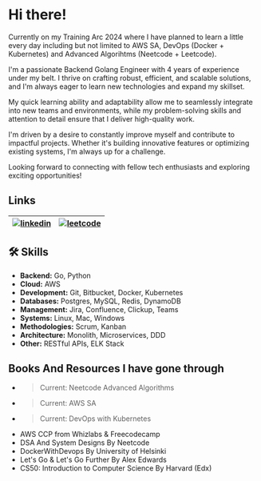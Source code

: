 
# Hi there!

Currently on my Training Arc 2024 where I have planned to learn a little every day including but not limited to AWS SA, DevOps (Docker + Kubernetes) and Advanced Algorihtms (Neetcode + Leetcode). 

I'm a passionate Backend Golang Engineer with 4 years of experience under my belt. I thrive on crafting robust, efficient, and scalable solutions, and I'm always eager to learn new technologies and expand my skillset.

My quick learning ability and adaptability allow me to seamlessly integrate into new teams and environments, while my problem-solving skills and attention to detail ensure that I deliver high-quality work.

I'm driven by a desire to constantly improve myself and contribute to impactful projects. Whether it's building innovative features or optimizing existing systems, I'm always up for a challenge.

Looking forward to connecting with fellow tech enthusiasts and exploring exciting opportunities!

## Links

| [![linkedin](https://img.shields.io/badge/linkedin-0A66C2?style=for-the-badge&logo=linkedin&logoColor=white)](https://www.linkedin.com/in/dibek/)  | [![leetcode](https://img.shields.io/badge/-LeetCode-FFA116?style=for-the-badge&logo=LeetCode&logoColor=black)](https://leetcode.com/dibekpoudyal/)     | 
| :-------- | :------- |

## 🛠 Skills
- **Backend:** Go, Python
- **Cloud:** AWS
- **Development:** Git, Bitbucket, Docker, Kubernetes
- **Databases:** Postgres, MySQL, Redis, DynamoDB
- **Management:** Jira, Confluence, Clickup, Teams
- **Systems:** Linux, Mac, Windows
- **Methodologies:** Scrum, Kanban
- **Architecture:** Monolith, Microservices, DDD
- **Other:** RESTful APIs, ELK Stack

## Books And Resources I have gone through
- > Current: Neetcode Advanced Algorithms
- > Current: AWS SA
- > Current: DevOps with Kubernetes
- AWS CCP from Whizlabs & Freecodecamp
- DSA And System Designs By Neetcode
- DockerWithDevops By University of Helsinki
- Let's Go & Let's Go Further By Alex Edwards
- CS50: Introduction to Computer Science By Harvard (Edx)
